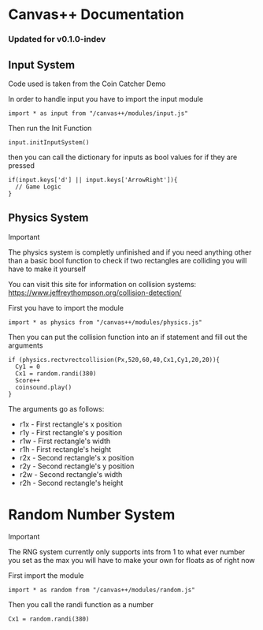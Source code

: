 # Canvas++ Documentation
### Updated for v0.1.0-indev

## Input System
Code used is taken from the Coin Catcher Demo

In order to handle input you have to import the input module
```
import * as input from "/canvas++/modules/input.js"
```
Then run the Init Function
```
input.initInputSystem()
```
then you can call the dictionary for inputs as bool values for if they are pressed
```
if(input.keys['d'] || input.keys['ArrowRight']){
  // Game Logic
}
```

## Physics System
> [!IMPORTANT]
> The physics system is completly unfinished and if you need anything other than a basic bool function to check if two rectangles are colliding you will have to make it yourself
> 
> You can visit this site for information on collision systems: https://www.jeffreythompson.org/collision-detection/

First you have to import the module
```
import * as physics from "/canvas++/modules/physics.js"
```
Then you can put the collision function into an if statement and fill out the arguments
```
if (physics.rectvrectcollision(Px,520,60,40,Cx1,Cy1,20,20)){
  Cy1 = 0
  Cx1 = random.randi(380)
  Score++
  coinsound.play()
}
```
The arguments go as follows:
* r1x - First rectangle's x position
* r1y - First rectangle's y position
* r1w - First rectangle's width
* r1h - First rectangle's height
* r2x - Second rectangle's x position
* r2y - Second rectangle's y position
* r2w - Second rectangle's width
* r2h - Second rectangle's height

# Random Number System
>[!IMPORTANT]
>The RNG system currently only supports ints from 1 to what ever number you set as the max you will have to make your own for floats as of right now

First import the module
```
import * as random from "/canvas++/modules/random.js"
```

Then you call the randi function as a number
```
Cx1 = random.randi(380)
```
